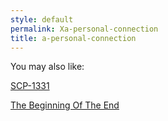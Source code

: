 ```yaml
---
style: default
permalink: Xa-personal-connection
title: a-personal-connection
---
```

You may also like:

[SCP-1331](http://scp-wiki.net/scp-1331)

[The Beginning Of The End](http://scp-wiki.net/the-beginning-of-the-end)
